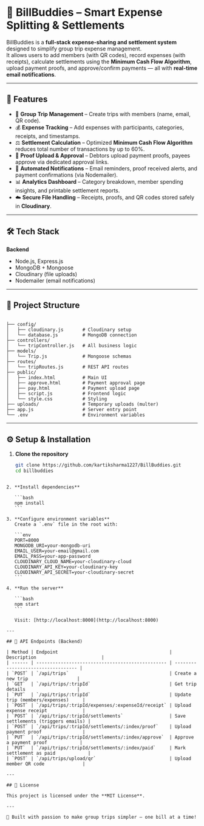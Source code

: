 # 💸 BillBuddies – Smart Expense Splitting & Settlements

BillBuddies is a **full-stack expense-sharing and settlement system** designed to simplify group trip expense management.  
It allows users to add members (with QR codes), record expenses (with receipts), calculate settlements using the **Minimum Cash Flow Algorithm**, upload payment proofs, and approve/confirm payments — all with **real-time email notifications**.

---

## 🚀 Features

- 👥 **Group Trip Management** – Create trips with members (name, email, QR code).  
- 💰 **Expense Tracking** – Add expenses with participants, categories, receipts, and timestamps.  
- ⚖️ **Settlement Calculation** – Optimized **Minimum Cash Flow Algorithm** reduces total number of transactions by up to 60%.  
- 📎 **Proof Upload & Approval** – Debtors upload payment proofs, payees approve via dedicated approval links.  
- 📩 **Automated Notifications** – Email reminders, proof received alerts, and payment confirmations (via Nodemailer).  
- 📊 **Analytics Dashboard** – Category breakdown, member spending insights, and printable settlement reports.  
- ☁️ **Secure File Handling** – Receipts, proofs, and QR codes stored safely in **Cloudinary**.  

---

## 🛠️ Tech Stack

**Backend**
- Node.js, Express.js  
- MongoDB + Mongoose  
- Cloudinary (file uploads)  
- Nodemailer (email notifications)  

 

---

## 📂 Project Structure

```

├── config/
│   ├── cloudinary.js       # Cloudinary setup
│   └── database.js         # MongoDB connection
├── controllers/
│   └── tripController.js   # All business logic
├── models/
│   └── Trip.js             # Mongoose schemas
├── routes/
│   └── tripRoutes.js       # REST API routes
├── public/
│   ├── index.html          # Main UI
│   ├── approve.html        # Payment approval page
│   ├── pay.html            # Payment upload page
│   ├── script.js           # Frontend logic
│   └── style.css           # Styling
├── uploads/                # Temporary uploads (multer)
├── app.js                  # Server entry point
└── .env                    # Environment variables

````

---

## ⚙️ Setup & Installation

1. **Clone the repository**
   ```bash
   git clone https://github.com/kartiksharma1227/BillBuddies.git
   cd billbuddies
````

2. **Install dependencies**

   ```bash
   npm install
   ```

3. **Configure environment variables**
   Create a `.env` file in the root with:

   ```env
   PORT=8000
   MONGODB_URI=your-mongodb-uri
   EMAIL_USER=your-email@gmail.com
   EMAIL_PASS=your-app-password
   CLOUDINARY_CLOUD_NAME=your-cloudinary-cloud
   CLOUDINARY_API_KEY=your-cloudinary-key
   CLOUDINARY_API_SECRET=your-cloudinary-secret
   ```

4. **Run the server**

   ```bash
   npm start
   ```

   Visit: [http://localhost:8000](http://localhost:8000)

---

## 🔑 API Endpoints (Backend)

| Method | Endpoint                                         | Description                        |
| ------ | ------------------------------------------------ | ---------------------------------- |
| `POST` | `/api/trips`                                     | Create a new trip                  |
| `GET`  | `/api/trips/:tripId`                             | Get trip details                   |
| `PUT`  | `/api/trips/:tripId`                             | Update trip (members/expenses)     |
| `POST` | `/api/trips/:tripId/expenses/:expenseId/receipt` | Upload expense receipt             |
| `POST` | `/api/trips/:tripId/settlements`                 | Save settlements (triggers emails) |
| `POST` | `/api/trips/:tripId/settlements/:index/proof`    | Upload payment proof               |
| `PUT`  | `/api/trips/:tripId/settlements/:index/approve`  | Approve a payment proof            |
| `PUT`  | `/api/trips/:tripId/settlements/:index/paid`     | Mark settlement as paid            |
| `POST` | `/api/trips/upload/qr`                           | Upload member QR code              |

---

## 📜 License

This project is licensed under the **MIT License**.

---

💚 Built with passion to make group trips simpler – one bill at a time!

 
